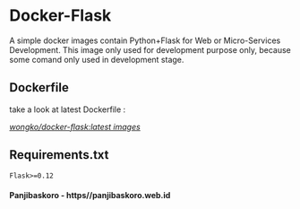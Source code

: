 # Docker-Flask 
  
A simple docker images contain Python+Flask for Web or Micro-Services Development. This image only used for development purpose only, because some comand only used in development stage. 

## Dockerfile

take a look at latest Dockerfile :

   [*wongko/docker-flask:latest images*](../blob/master/Dockerfile)

## Requirements.txt

```Flask>=0.12```

#### Panjibaskoro - https//panjibaskoro.web.id

